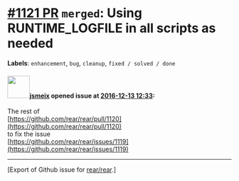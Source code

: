 [\#1121 PR](https://github.com/rear/rear/pull/1121) `merged`: Using RUNTIME\_LOGFILE in all scripts as needed
=============================================================================================================

**Labels**: `enhancement`, `bug`, `cleanup`, `fixed / solved / done`

#### <img src="https://avatars.githubusercontent.com/u/1788608?u=925fc54e2ce01551392622446ece427f51e2f0ce&v=4" width="50">[jsmeix](https://github.com/jsmeix) opened issue at [2016-12-13 12:33](https://github.com/rear/rear/pull/1121):

The rest of  
[https://github.com/rear/rear/pull/1120](https://github.com/rear/rear/pull/1120)  
to fix the issue  
[https://github.com/rear/rear/issues/1119](https://github.com/rear/rear/issues/1119)

------------------------------------------------------------------------

\[Export of Github issue for
[rear/rear](https://github.com/rear/rear).\]
